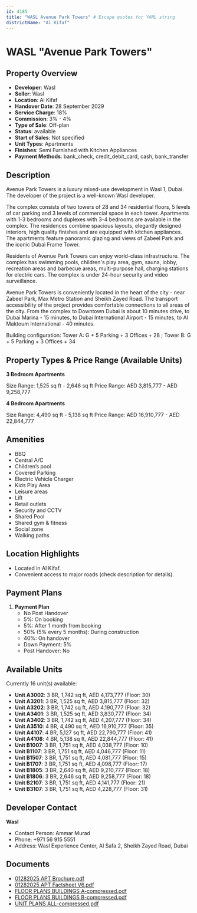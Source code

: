 ```yaml
---
id: 4185
title: "WASL Avenue Park Towers" # Escape quotes for YAML string
districtName: "Al Kifaf"
---
```


# WASL "Avenue Park Towers"

## Property Overview
- **Developer**: Wasl
- **Seller**: Wasl
- **Location**: Al Kifaf
- **Handover Date**: 28 September 2029
- **Service Charge**: 18%
- **Commission**: 3% - 4%
- **Type of Sale**: Off-plan
- **Status**: available
- **Start of Sales**: Not specified
- **Unit Types**: Apartments
- **Finishes**: Semi Furnished with Kitchen Appliances
- **Payment Methods**: bank_check, credit_debit_card, cash, bank_transfer

## Description
Avenue Park Towers is a luxury mixed-use development in Wasl 1, Dubai. The developer of the project is a well-known Wasl developer. 

The complex consists of two towers of 28 and 34 residential floors, 5 levels of car parking and 3 levels of commercial space in each tower. Apartments with 1-3 bedrooms and duplexes with 3-4 bedrooms are available in the complex. The residences combine spacious layouts, elegantly designed interiors, high quality finishes and are equipped with kitchen appliances. The apartments feature panoramic glazing and views of Zabeel Park and the iconic Dubai Frame Tower.

Residents of Avenue Park Towers can enjoy world-class infrastructure. The complex has swimming pools, children's play area, gym, sauna, lobby, recreation areas and barbecue areas, multi-purpose hall, charging stations for electric cars. The complex is under 24-hour security and video surveillance.

Avenue Park Towers is conveniently located in the heart of the city - near Zabeel Park, Max Metro Station and Sheikh Zayed Road. The transport accessibility of the project provides comfortable connections to all areas of the city. From the complex to Downtown Dubai is about 10 minutes drive, to Dubai Marina - 15 minutes, to Dubai International Airport - 15 minutes, to Al Maktoum International - 40 minutes.

Building configuration: Tower A: G + 5 Parking + 3 Offices + 28 ; Tower B: G + 5 Parking + 3 Offices + 34

## Property Types & Price Range (Available Units)
**3 Bedroom Apartments**

Size Range: 1,525 sq ft - 2,646 sq ft
Price Range: AED 3,815,777 - AED 9,258,777

**4 Bedroom Apartments**

Size Range: 4,490 sq ft - 5,138 sq ft
Price Range: AED 16,910,777 - AED 22,844,777

## Amenities
- BBQ
- Central A/C
- Children’s pool
- Covered Parking
- Electric Vehicle Charger
- Kids Play Area
- Leisure areas
- Lift
- Retail outlets
- Security and CCTV
- Shared Pool
- Shared gym & fitness
- Social zone
- Walking paths

## Location Highlights
- Located in Al Kifaf.
- Convenient access to major roads (check description for details).

## Payment Plans
1. **Payment Plan**
   - No Post Handover
   - 5%: On booking
   - 5%: After 1 month from booking
   - 50% (5% every 5 months): During construction
   - 40%: On handover
   - Down Payment: 5%
   - Post Handover: No

## Available Units
Currently 16 unit(s) available:
- **Unit A3002**: 3 BR, 1,742 sq ft, AED 4,173,777 (Floor: 30)
- **Unit A3201**: 3 BR, 1,525 sq ft, AED 3,815,777 (Floor: 32)
- **Unit A3202**: 3 BR, 1,742 sq ft, AED 4,190,777 (Floor: 32)
- **Unit A3401**: 3 BR, 1,525 sq ft, AED 3,830,777 (Floor: 34)
- **Unit A3402**: 3 BR, 1,742 sq ft, AED 4,207,777 (Floor: 34)
- **Unit A3510**: 4 BR, 4,490 sq ft, AED 16,910,777 (Floor: 35)
- **Unit A4107**: 4 BR, 5,127 sq ft, AED 22,790,777 (Floor: 41)
- **Unit A4108**: 4 BR, 5,138 sq ft, AED 22,844,777 (Floor: 41)
- **Unit B1007**: 3 BR, 1,751 sq ft, AED 4,038,777 (Floor: 10)
- **Unit B1107**: 3 BR, 1,751 sq ft, AED 4,046,777 (Floor: 11)
- **Unit B1507**: 3 BR, 1,751 sq ft, AED 4,081,777 (Floor: 15)
- **Unit B1707**: 3 BR, 1,751 sq ft, AED 4,098,777 (Floor: 17)
- **Unit B1805**: 3 BR, 2,640 sq ft, AED 9,210,777 (Floor: 18)
- **Unit B1806**: 3 BR, 2,646 sq ft, AED 9,258,777 (Floor: 18)
- **Unit B2107**: 3 BR, 1,751 sq ft, AED 4,141,777 (Floor: 21)
- **Unit B3107**: 3 BR, 1,751 sq ft, AED 4,228,777 (Floor: 31)

## Developer Contact
**Wasl**
- Contact Person: Ammar Murad
- Phone: +971 56 915 5551
- Address: Wasl Experience Center, Al Safa 2, Sheikh Zayed Road, Dubai

## Documents
- [01282025 APT Brochure.pdf](https://cdn.geniemap.net/2025/01/28/jscnj7AIQjK3y0WvaO4b6WJDM2l9Qm4nh1n4J4Mp.pdf)
- [01282025 APT Factsheet V6.pdf](https://cdn.geniemap.net/2025/01/28/GbEm5IGulqV5DOLpMDPgPkf0d6ggzyhauL4zVaZa.pdf)
- [FLOOR PLANS BUILDINGS A-compressed.pdf](https://cdn.geniemap.net/2025/01/28/VHerQizQwsl86dljioxYKDx9GdaqXMcxH4064OlZ.pdf)
- [FLOOR PLANS BUILDINGS B-compressed.pdf](https://cdn.geniemap.net/2025/01/28/N2qwKWHE7C4zypk8qj0gOQRb2Srm1HmbPhqzn2eF.pdf)
- [UNIT PLANS ALL-compressed.pdf](https://cdn.geniemap.net/2025/01/28/HkusZQkbWk4QGI2UXhXUySoTLz9USBte8PZOrB56.pdf)

